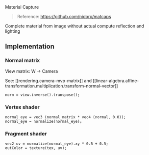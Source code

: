 
Material Capture

> Reference: https://github.com/nidorx/matcaps

Complete material from image without actual compute reflection and lighting

## Implementation

### Normal matrix

View matrix: W -> Camera

See: [[rendering.camera-mvp-matrix]] and [[linear-algebra.affine-transformation.multiplication.transform-normal-vector]]

```
norm = view.inverse().transpose();
```

### Vertex shader

```
normal_eye = vec3 (normal_matrix * vec4 (normal, 0.0));
normal_eye = normalize(normal_eye);
```

### Fragment shader

```
vec2 uv = normalize(normal_eye).xy * 0.5 + 0.5;
outColor = texture(tex, uv);
```
